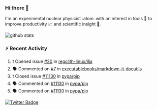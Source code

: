 ### Hi there 👋 

I'm an experimental nuclear physicist :atom: with an interest in tools :wrench: to improve productivity :chart_with_upwards_trend: and scientific insight :telescope:.

![github stats](https://github-readme-stats.vercel.app/api?username=agoose77&show_icons=true&hide_rank=true&hide_title=true&bg_color=30,e76445,904e95&text_color=efe3ec&icon_color=efe3ec)
<!--
**agoose77/agoose77** is a ✨ _special_ ✨ repository because its `README.md` (this file) appears on your GitHub profile.

Here are some ideas to get you started:

- 🔭 I’m currently working on ...
- 🌱 I’m currently learning ...
- 👯 I’m looking to collaborate on ...
- 🤔 I’m looking for help with ...
- 💬 Ask me about ...
- 📫 How to reach me: ...
- 😄 Pronouns: ...
- ⚡ Fun fact: ...
-->

### :zap: Recent Activity
<!--START_SECTION:activity-->
1. ❗️ Opened issue [#20](https://github.com/regolith-linux/ilia/issues/20) in [regolith-linux/ilia](https://github.com/regolith-linux/ilia)
2. 🗣 Commented on [#7](https://github.com/executablebooks/markdown-it-docutils/issues/7) in [executablebooks/markdown-it-docutils](https://github.com/executablebooks/markdown-it-docutils)
3. ❗️ Closed issue [#11130](https://github.com/pypa/pip/issues/11130) in [pypa/pip](https://github.com/pypa/pip)
4. 🗣 Commented on [#11130](https://github.com/pypa/pip/issues/11130) in [pypa/pip](https://github.com/pypa/pip)
5. 🗣 Commented on [#11130](https://github.com/pypa/pip/issues/11130) in [pypa/pip](https://github.com/pypa/pip)
<!--END_SECTION:activity-->


[![Twitter Badge](https://img.shields.io/twitter/follow/agoose77?style=flat-square&logo=Twitter&logoColor=white&color=cornflowerblue)](https://twitter.com/agoose77)
